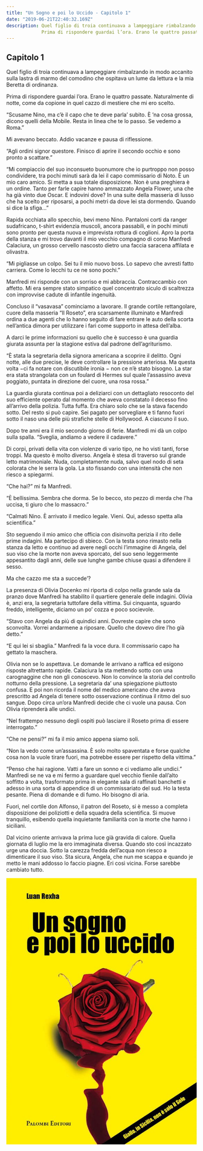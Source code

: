 ```yaml
---
title: "Un Sogno e poi lo Uccido - Capitolo 1"
date: "2019-06-21T22:40:32.169Z"
description: Quel figlio di troia continuava a lampeggiare rimbalzando in modo accanito sulla lastra di marmo del comodino che ospitava un lume da lettura e la mia Beretta di ordinanza.
             Prima di rispondere guardai l’ora. Erano le quattro passate.
---
```


## Capitolo 1

Quel figlio di troia continuava a lampeggiare rimbalzando in modo accanito sulla lastra di marmo del comodino che ospitava un lume da lettura e la mia Beretta di ordinanza.

Prima di rispondere guardai l’ora. Erano le quattro passate. Naturalmente di notte, come da copione in quel cazzo di mestiere che mi ero scelto.

“Scusame Nino, ma c’è il capo che te deve parla’ subito. È ’na cosa grossa, dicono quelli della Mobile. Resta in linea che te lo passo. Se vedemo a Roma.”

Mi avevano beccato. Addio vacanze e pausa di riflessione.

“Agli ordini signor questore. Finisco di aprire il secondo occhio e sono pronto a scattare.”

“Mi compiaccio del suo inconsueto buonumore che io purtroppo non posso condividere, tra pochi minuti sarà da lei il capo commissario di Noto. È un mio caro amico. Si metta a sua totale disposizione. Non è una preghiera è un ordine. Tanto per farle capire hanno ammazzato Angela Flower, una che ha già vinto due Oscar. E indovini dove? In una suite della masseria di lusso che ha scelto per riposarsi, a pochi metri da dove lei sta dormendo. Quando si dice la sfiga...”

Rapida occhiata allo specchio, bevi meno Nino. Pantaloni corti da ranger sudafricano, t-shirt evidenzia muscoli, ancora passabili, e in pochi minuti sono pronto per questa nuova e imprevista rottura di coglioni.
Apro la porta della stanza e mi trovo davanti il mio vecchio compagno di corso Manfredi Calaciura, un grosso cervello nascosto dietro una faccia saracena affilata e olivastra.

“Mi pigliasse un colpo. Sei tu il mio nuovo boss. Lo sapevo che avresti fatto carriera. Come lo lecchi tu ce ne sono pochi.”

Manfredi mi risponde con un sorriso e mi abbraccia. Contraccambio con affetto. Mi era sempre stato simpatico quel concentrato siculo di scaltrezza con improvvise cadute di infantile ingenuità.

Concluso il “vasavasa” cominciamo a lavorare. Il grande cortile rettangolare, cuore della masseria “Il Roseto”, era scarsamente illuminato e Manfredi ordina a due agenti che lo hanno seguito di fare entrare le auto della scorta nell’antica dimora per utilizzare i fari come supporto in attesa dell’alba.

A darci le prime informazioni su quello che è successo è una guardia giurata assunta per la stagione estiva dal padrone dell’agriturismo.

“È stata la segretaria della signora americana a scoprire il delitto. Ogni notte, alle due precise, le deve controllare la pressione arteriosa. Ma questa volta −ci fa notare con discutibile ironia − non ce n’è stato bisogno. La star era stata strangolata con un foulard di Hermes sul quale l’assassino aveva poggiato, puntata in direzione del cuore, una rosa rossa.”

La guardia giurata continua poi a deliziarci con un dettagliato resoconto del suo efficiente operato dal momento che aveva constatato il decesso fino all’arrivo della polizia. Tutta fuffa. Era chiaro solo che se la stava facendo sotto. Del resto si può capire. Sei pagato per sorvegliare e ti fanno fuori sotto il naso una delle più strafiche stelle di Hollywood. A ciascuno il suo.

Dopo tre anni era il mio secondo giorno di ferie. Manfredi mi dà un colpo sulla spalla. “Sveglia, andiamo a vedere il cadavere.”

Di corpi, privati della vita con violenze di vario tipo, ne ho visti tanti, forse troppi. Ma questo è molto diverso. Angela è stesa di traverso sul grande letto matrimoniale. Nuda, completamente nuda, salvo quel nodo di seta colorata che le serra la gola. La sto fissando con una intensità che non riesco a spiegarmi.

“Che hai?” mi fa Manfredi.

“È bellissima. Sembra che dorma. Se lo becco, sto pezzo di merda che l’ha uccisa, ti giuro che lo massacro.”

“Calmati Nino. È arrivato il medico legale. Vieni. Qui, adesso spetta alla scientifica.”

Sto seguendo il mio amico che officia con disinvolta perizia il rito delle prime indagini. Ma partecipo di sbieco. Con la testa sono rimasto nella stanza da letto e continuo ad avere negli occhi l’immagine di Angela, del suo viso che la morte non aveva sporcato, del suo seno leggermente appesantito dagli anni, delle sue lunghe gambe chiuse quasi a difendere il sesso.

Ma che cazzo me sta a succede’?

La presenza di Olivia Docenko mi riporta di colpo nella grande sala da pranzo dove Manfredi ha stabilito il quartiere generale delle indagini. Olivia è, anzi era, la segretaria tuttofare della vittima. Sui cinquanta, sguardo freddo, intelligente, diciamo un po’ cozza e poco socievole.

“Stavo con Angela da più di quindici anni. Dovreste capire che sono sconvolta. Vorrei andarmene a riposare. Quello che dovevo dire l’ho già detto.”

“E qui lei si sbaglia.” Manfredi fa la voce dura. Il commissario capo ha gettato la maschera.

Olivia non se lo aspettava. Le domande le arrivano a raffica ed esigono risposte altrettanto rapide. Calaciura la sta mettendo sotto con una carognaggine che non gli conoscevo. Non lo convince la storia del controllo notturno della pressione. La segretaria da’ una spiegazione piuttosto confusa. E poi non ricorda il nome del medico americano che aveva prescritto ad Angela di tenere sotto osservazione continua il ritmo del suo sangue. Dopo circa un’ora Manfredi decide che ci vuole una pausa. Con Olivia riprenderà alle undici.

“Nel frattempo nessuno degli ospiti può lasciare il Roseto prima di essere interrogato.”

“Che ne pensi?” mi fa il mio amico appena siamo soli.

“Non la vedo come un’assassina. È solo molto spaventata e forse qualche cosa non la vuole tirare fuori, ma potrebbe essere per rispetto della vittima.” 

“Penso che hai ragione. Vatti a fare un sonno e ci vediamo alle undici.”
Manfredi se ne va e mi fermo a guardare quel vecchio fienile dall’alto soffitto a volta, trasformato prima in elegante sala di raffinati banchetti e adesso in una sorta di appendice di un commissariato del sud. Ho la testa
pesante. Piena di domande e di fumo. Ho bisogno di aria.

Fuori, nel cortile don Alfonso, il patron del Roseto, si è messo a completa disposizione dei poliziotti e della squadra della scientifica. Si muove tranquillo,
esibendo quella inquietante familiarità con la morte che hanno i siciliani.
 
Dal vicino oriente arrivava la prima luce già gravida di calore. Quella giornata di luglio me la ero immaginata diversa. Quando sto così incazzato urge una doccia. Sotto la carezza fredda dell’acqua non riesco a dimenticare il suo viso. Sta sicura, Angela, che nun me scappa e quando je metto le mani
addosso lo faccio piagne. Eri così vicina. Forse sarebbe cambiato tutto.

![copertina](./copertina.jpg)
